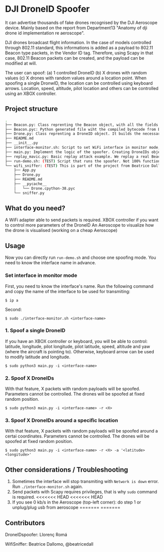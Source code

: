 # DJI DroneID Spoofer
It can advertise thousands of fake drones recognised by the DJI Aeroscope device. Mainly based on the report from Department13 "Anatomy of dji drone id implementation re aeroscope". 

DJI drones broadcast flight information. In the case of models controlled through 802.11 standard, this informations is added as a payload to 802.11 Beacon type 
packets, in the Vendor ID tag. Therefore, using Scapy in that case, 802.11 Beacon packets can be created, and the payload can be modified at will.

The user can spoof: (a) 1 controlled DroneID (b) X drones with random values  (c) X drones with random values around a location point.
When spoofing a single DronwID, the location can be controlled using keyboard arrows. Location, speed, altitude, pilot location and others can be controlled using an XBOX controller.

## Project structure
```bash
.
├── Beacon.py: Class reprenting the Beacon object, with all the fields according to 802.11. It builds a Beacon with Scapy
├── Beacon.pyc: Python generated file wiht the compiled bytecode from Beacon.py
├── Drone.py: Class reprenting a DroneID object. It builds the necessary DroneID fields according to the DJI format
├── README.md
├── __init__.py
├── interface-monitor.sh: Script to set WiFi interface in monitor mode, which is necessary to send/receive all wifi traffic.
├── main.py: Implement the logic of the spoofer. Creating DroneIDs objects from Drone class, creating Beacons associated to the DroneIDs, generating the whole 802.11 packet and transmiting them in a loop.
├── replay_mavic.py: Basic replay attack example. We replay a real Beacon captured (with Wireshark) from a DJI Mavic drone. 
├── run-demo.sh: (TEST) Script that runs the spoofer. Not 100% functional. 
└── wifi_sniffer: (TEST) This is part of the project from Beatrice Dallomo, who implemented an Aeroscope-like GUI, which tracks drones. 
    ├── App.py
    ├── Drone.py
    ├── README.md
    ├── __pycache__
    │   └── Drone.cpython-38.pyc
    └── sniffer.py

```


## What do you need?
A WiFi adapter able to send packets is required.
XBOX controller if you want to control more parameters of the DroneID
An Aeroscope to visualize how the drone is visualised (working on a cheap Aeroscope)


## Usage
Now you can directly run `run-demo.sh` and choose one spoofing mode. You need to know the interface name in advance.
### Set interface in monitor mode
First, you need to know the interface's name. Run the following command and copy the name of the interface to be used for transmiting:

`$ ip a` 

Second: 

`$ sudo ./interface-monitor.sh <interface-name>`

### 1. Spoof a single DroneID
If you have an XBOX controller or keyboard, you will be able to control: latitude, longitude, pilot longitude, pilot latitude, speed, altitude and yaw (where the aircraft is pointing to).
Otherwise, keyboard arrow can be used to modify latitude and longitude.

`$ sudo python3 main.py -i <interface-name> `

### 2. Spoof X DroneIDs
With that feature, X packets with random payloads will be spoofed. Parameters cannot be controlled. The drones will be spoofed at fixed random position.

`$ sudo python3 main.py -i <interface-name> -r <X>`

### 3. Spoof X DroneIDs around a specific location
With that feature, X packets with random payloads will be spoofed around a certai coordinates. Parameters cannot be controlled. The drones will be spoofed at fixed random position.

`$ sudo python3 main.py -i <interface-name> -r <X> -a '<latitude> <longitude>'`

## Other considerations / Troubleshooting
1. Sometimes the interface will stop transmiting with `Network is down` error. Run `./interface-monitor.sh` again.
2. Send packets with Scapy requires privileges, that is why `sudo` command is required.
<<<<<<< HEAD
<<<<<<< HEAD
3. If you see 0 kb/s in the Aeroscope (top-left corner): do step 1 or unplug/plug usb from aeroscope
=======
=======

## Contributors
DroneIDspoofer:  Llorenç Romá

WifiSniffer:     Beatrice Dallomo, @beatricedall
